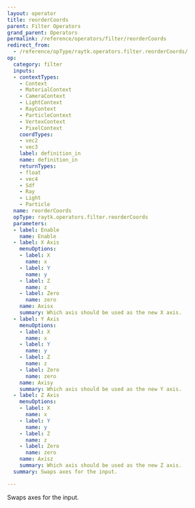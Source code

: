 ```yaml
---
layout: operator
title: reorderCoords
parent: Filter Operators
grand_parent: Operators
permalink: /reference/operators/filter/reorderCoords
redirect_from:
  - /reference/opType/raytk.operators.filter.reorderCoords/
op:
  category: filter
  inputs:
  - contextTypes:
    - Context
    - MaterialContext
    - CameraContext
    - LightContext
    - RayContext
    - ParticleContext
    - VertexContext
    - PixelContext
    coordTypes:
    - vec2
    - vec3
    label: definition_in
    name: definition_in
    returnTypes:
    - float
    - vec4
    - Sdf
    - Ray
    - Light
    - Particle
  name: reorderCoords
  opType: raytk.operators.filter.reorderCoords
  parameters:
  - label: Enable
    name: Enable
  - label: X Axis
    menuOptions:
    - label: X
      name: x
    - label: Y
      name: y
    - label: Z
      name: z
    - label: Zero
      name: zero
    name: Axisx
    summary: Which axis should be used as the new X axis.
  - label: Y Axis
    menuOptions:
    - label: X
      name: x
    - label: Y
      name: y
    - label: Z
      name: z
    - label: Zero
      name: zero
    name: Axisy
    summary: Which axis should be used as the new Y axis.
  - label: Z Axis
    menuOptions:
    - label: X
      name: x
    - label: Y
      name: y
    - label: Z
      name: z
    - label: Zero
      name: zero
    name: Axisz
    summary: Which axis should be used as the new Z axis.
  summary: Swaps axes for the input.

---
```



Swaps axes for the input.
